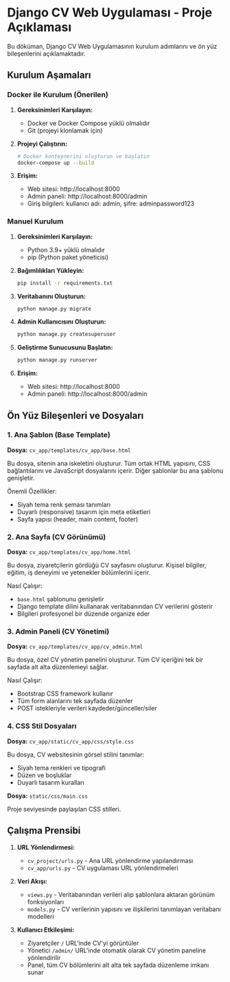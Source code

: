 # Django CV Web Uygulaması - Proje Açıklaması

Bu döküman, Django CV Web Uygulamasının kurulum adımlarını ve ön yüz bileşenlerini açıklamaktadır.

## Kurulum Aşamaları

### Docker ile Kurulum (Önerilen)

1. **Gereksinimleri Karşılayın:**
   - Docker ve Docker Compose yüklü olmalıdır
   - Git (projeyi klonlamak için)

2. **Projeyi Çalıştırın:**
   ```bash
   # Docker konteynerini oluşturun ve başlatın
   docker-compose up --build
   ```

3. **Erişim:**
   - Web sitesi: http://localhost:8000
   - Admin paneli: http://localhost:8000/admin
   - Giriş bilgileri: kullanıcı adı: admin, şifre: adminpassword123

### Manuel Kurulum

1. **Gereksinimleri Karşılayın:**
   - Python 3.9+ yüklü olmalıdır
   - pip (Python paket yöneticisi)

2. **Bağımlılıkları Yükleyin:**
   ```bash
   pip install -r requirements.txt
   ```

3. **Veritabanını Oluşturun:**
   ```bash
   python manage.py migrate
   ```

4. **Admin Kullanıcısını Oluşturun:**
   ```bash
   python manage.py createsuperuser
   ```

5. **Geliştirme Sunucusunu Başlatın:**
   ```bash
   python manage.py runserver
   ```

6. **Erişim:**
   - Web sitesi: http://localhost:8000
   - Admin paneli: http://localhost:8000/admin

## Ön Yüz Bileşenleri ve Dosyaları

### 1. Ana Şablon (Base Template)

**Dosya:** `cv_app/templates/cv_app/base.html`

Bu dosya, sitenin ana iskeletini oluşturur. Tüm ortak HTML yapısını, CSS bağlantılarını ve JavaScript dosyalarını içerir. Diğer şablonlar bu ana şablonu genişletir.

Önemli Özellikler:
- Siyah tema renk şeması tanımları
- Duyarlı (responsive) tasarım için meta etiketleri
- Sayfa yapısı (header, main content, footer)

### 2. Ana Sayfa (CV Görünümü)

**Dosya:** `cv_app/templates/cv_app/home.html`

Bu dosya, ziyaretçilerin gördüğü CV sayfasını oluşturur. Kişisel bilgiler, eğitim, iş deneyimi ve yetenekler bölümlerini içerir.

Nasıl Çalışır:
- `base.html` şablonunu genişletir
- Django template dilini kullanarak veritabanından CV verilerini gösterir
- Bilgileri profesyonel bir düzende organize eder

### 3. Admin Paneli (CV Yönetimi)

**Dosya:** `cv_app/templates/cv_app/cv_admin.html`

Bu dosya, özel CV yönetim panelini oluşturur. Tüm CV içeriğini tek bir sayfada alt alta düzenlemeyi sağlar.

Nasıl Çalışır:
- Bootstrap CSS framework kullanır
- Tüm form alanlarını tek sayfada düzenler
- POST istekleriyle verileri kaydeder/günceller/siler

### 4. CSS Stil Dosyaları

**Dosya:** `cv_app/static/cv_app/css/style.css`

Bu dosya, CV websitesinin görsel stilini tanımlar:
- Siyah tema renkleri ve tipografi
- Düzen ve boşluklar
- Duyarlı tasarım kuralları

**Dosya:** `static/css/main.css`

Proje seviyesinde paylaşılan CSS stilleri.

## Çalışma Prensibi

1. **URL Yönlendirmesi:**
   - `cv_project/urls.py` - Ana URL yönlendirme yapılandırması
   - `cv_app/urls.py` - CV uygulaması URL yönlendirmeleri

2. **Veri Akışı:**
   - `views.py` - Veritabanından verileri alıp şablonlara aktaran görünüm fonksiyonları
   - `models.py` - CV verilerinin yapısını ve ilişkilerini tanımlayan veritabanı modelleri

3. **Kullanıcı Etkileşimi:**
   - Ziyaretçiler `/` URL'inde CV'yi görüntüler
   - Yönetici `/admin/` URL'inde otomatik olarak CV yönetim paneline yönlendirilir
   - Panel, tüm CV bölümlerini alt alta tek sayfada düzenleme imkanı sunar
